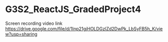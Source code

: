 # G3S2_ReactJS_GradedProject4

Screen recording video link 
https://drive.google.com/file/d/1Inp21gjHOLDGzlZd2DwPk_LbSyFB5h_K/view?usp=sharing
